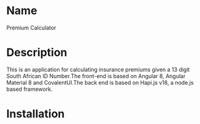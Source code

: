 # Name

Premium Calculator

# Description

This is an application for calculating insurance premiums given a 13 digit South African ID Number.The front-end is based on Angular 8, Angular Material 8 and CovalentUI.The back end is based on Hapi.js v18, a node.js based framework.

# Installation

